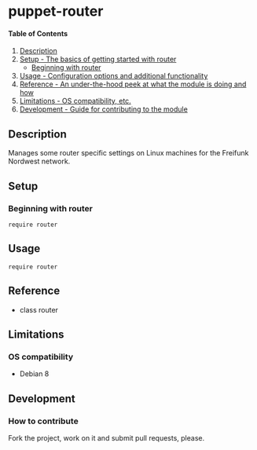 # puppet-router

#### Table of Contents

1. [Description](#description)
1. [Setup - The basics of getting started with router](#setup)
    * [Beginning with router](#beginning-with-router)
1. [Usage - Configuration options and additional functionality](#usage)
1. [Reference - An under-the-hood peek at what the module is doing and how](#reference)
1. [Limitations - OS compatibility, etc.](#limitations)
1. [Development - Guide for contributing to the module](#development)

## Description

Manages some router specific settings on Linux machines for the Freifunk Nordwest network.

## Setup

### Beginning with router

```puppet
require router
```

## Usage

```puppet
require router
```

## Reference

* class router

## Limitations

### OS compatibility
* Debian 8

## Development

### How to contribute
Fork the project, work on it and submit pull requests, please.

